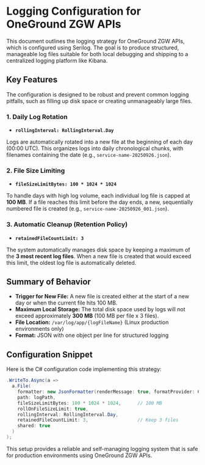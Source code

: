 # Logging Configuration for OneGround ZGW APIs

This document outlines the logging strategy for OneGround ZGW APIs, which is configured using Serilog. The goal is to produce structured, manageable log files suitable for both local debugging and shipping to a centralized logging platform like Kibana.

## Key Features

The configuration is designed to be robust and prevent common logging pitfalls, such as filling up disk space or creating unmanageably large files.

### 1. Daily Log Rotation

- **`rollingInterval: RollingInterval.Day`**

Logs are automatically rotated into a new file at the beginning of each day (00:00 UTC). This organizes logs into daily chronological chunks, with filenames containing the date (e.g., `service-name-20250926.json`).

### 2. File Size Limiting

- **`fileSizeLimitBytes: 100 * 1024 * 1024`**

To handle days with high log volume, each individual log file is capped at **100 MB**. If a file reaches this limit before the day ends, a new, sequentially numbered file is created (e.g., `service-name-20250926_001.json`).

### 3. Automatic Cleanup (Retention Policy)

- **`retainedFileCountLimit: 3`**

The system automatically manages disk space by keeping a maximum of the **3 most recent log files**. When a new file is created that would exceed this limit, the oldest log file is automatically deleted.

## Summary of Behavior

- **Trigger for New File:** A new file is created either at the start of a new day or when the current file hits 100 MB.
- **Maximum Local Storage:** The total disk space used by logs will not exceed approximately **300 MB** (100 MB per file x 3 files).
- **File Location:** `/var/log/app/{logFileName}` (Linux production environments only)
- **Format:** JSON with one object per line for structured logging

## Configuration Snippet

Here is the C# configuration code implementing this strategy:

```csharp
.WriteTo.Async(a =>
  a.File(
    formatter: new JsonFormatter(renderMessage: true, formatProvider: CultureInfo.CurrentCulture),
    path: logPath,
    fileSizeLimitBytes: 100 * 1024 * 1024,      // 100 MB
    rollOnFileSizeLimit: true,
    rollingInterval: RollingInterval.Day,
    retainedFileCountLimit: 3,                  // Keep 3 files
    shared: true
  )
);
```

This setup provides a reliable and self-managing logging system that is safe for production environments using OneGround ZGW APIs.

